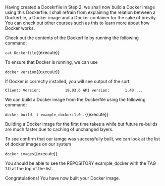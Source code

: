 Having created a Docekrfile in Step 2, we shall now build a Docker image using this Dockerfile. I shall refrain from explaining the relation between a Dockerfile, a Docker image and a Docker container for the sake of brevity. You can check out other courses such as [this](https://katacoda.com/loodse/courses/docker) to learn more about how Docker works.

Check out the contents of the Dockerfile by running the following command:

`cat Dockerfile`{{execute}}

To ensure that Docker is running, we can use

`docker version`{{execute}}

If Docker is correctly installed, you will see output of the sort

`Client:
 Version:           19.03.6
 API version:       1.40
 ...`

We can build a Docker image from the Dockerfile using the following command:

`docker build -t example_docker:1.0 .`{{execute}}

Building a Docker image for the first time takes a while but future re-builds are much faster due to caching of unchanged layers.

To see confirm that our iamge was successfully built, we can look at the list of docker images on our system

`docker images`{{execute}}

You should be able to see the REPOSITORY example_docker with the TAG 1.0 at the top of the list.

Congratulations! You have now built your Docker image.